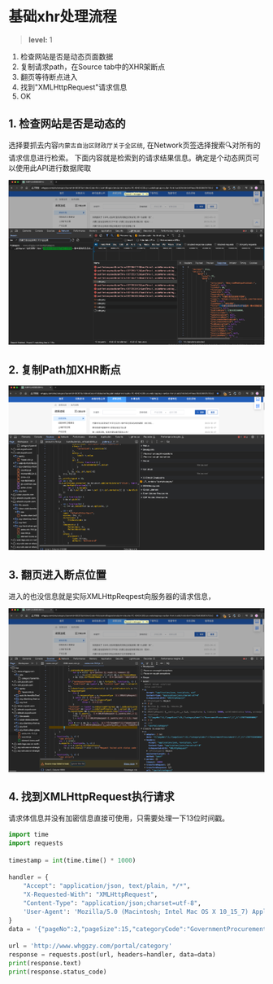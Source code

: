 # 基础xhr处理流程

> **level:** 1

1. 检查网站是否是动态页面数据 
2. 复制请求path，在Source tab中的XHR架断点  
3. 翻页等待断点进入 
4. 找到"XMLHttpRequest"请求信息 
5. OK

## 1. 检查网站是否是动态的

选择要抓去内容`内蒙古自治区财政厅关于全区统`, 在Network页签选择搜索🔍对所有的请求信息进行检索。 
下面内容就是检索到的请求结果信息。确定是个动态网页可以使用此API进行数据爬取

![alt text](image.png)

## 2. 复制Path加XHR断点 

![alt text](image-1.png)

## 3. 翻页进入断点位置

进入的也没信息就是实际XMLHttpReqpest向服务器的请求信息，

![alt text](image-2.png)

## 4. 找到XMLHttpRequest执行请求

请求体信息并没有加密信息直接可使用，只需要处理一下13位时间戳。

```python
import time
import requests

timestamp = int(time.time() * 1000)

handler = {
    "Accept": "application/json, text/plain, */*",
    "X-Requested-With": "XMLHttpRequest",
    "Content-Type": "application/json;charset=utf-8",
    'User-Agent': 'Mozilla/5.0 (Macintosh; Intel Mac OS X 10_15_7) AppleWebKit/537.36 (KHTML, like Gecko) Chrome/121.0.0.0 Safari/537.36'
}
data = '{"pageNo":2,"pageSize":15,"categoryCode":"GovernmentProcurement","_t":%d}' % (timestamp)

url = 'http://www.whggzy.com/portal/category'
response = requests.post(url, headers=handler, data=data)
print(response.text)
print(response.status_code)
```

